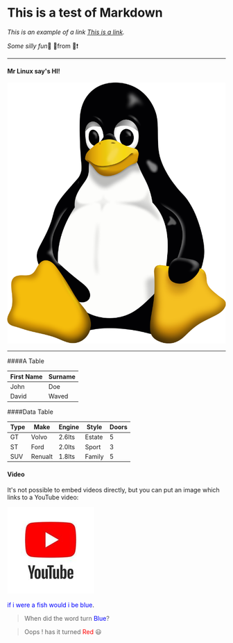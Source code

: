 # This is a test of Markdown

_This is an example of a link [This is a link](https://en.wikipedia.org/wiki/Markdown)._

*Some silly fun*:walking: :running:from :poop::heavy_exclamation_mark:




---

#### Mr Linux say's HI!

![Tux, the Linux mascot](Tux.svg.png)

---

####A Table

| First Name | Surname |
| ---------- | ------- |
| John       | Doe     |
| David      | Waved   |

####Data Table

| Type | Make    | Engine | Style  | Doors |
| ---- | ------- | ------ | ------ | ----- |
| GT   | Volvo   | 2.6lts | Estate | 5     |
| ST   | Ford    | 2.0lts | Sport  | 3     |
| SUV  | Renualt | 1.8lts | Family | 5     |

#### Video

It's not possible to embed videos directly, but you can put an image which links to a YouTube video:

[![IMAGE ALT TEXT HERE](youtube-icon-editorial-free-vector.jpg)](https://www.youtube.com/watch?v=HUBNt18RFbo)

<span style="color:blue">if i were a fish would i be blue</span>.

>When did the word turn <span style="color:blue">Blue</span>?

>Oops ! has it turned <span style="color:red">Red</span> :smiley: 




